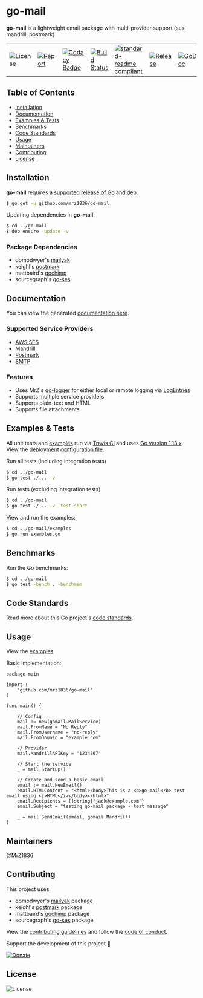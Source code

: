 # go-mail
**go-mail** is a lightweight email package with multi-provider support (ses, mandrill, postmark)

| | | | | | | |
|-|-|-|-|-|-|-|
| ![License](https://img.shields.io/github/license/mrz1836/go-mail.svg?style=flat&v=1) | [![Report](https://goreportcard.com/badge/github.com/mrz1836/go-mail?style=flat&v=1)](https://goreportcard.com/report/github.com/mrz1836/go-mail)  | [![Codacy Badge](https://api.codacy.com/project/badge/Grade/52bfcc447ee24c29a2a3fb65c53a4de3)](https://www.codacy.com/app/mrz1818/go-mail?utm_source=github.com&amp;utm_medium=referral&amp;utm_content=mrz1836/go-mail&amp;utm_campaign=Badge_Grade) |  [![Build Status](https://travis-ci.com/mrz1836/go-mail.svg?branch=master)](https://travis-ci.com/mrz1836/go-mail)   |  [![standard-readme compliant](https://img.shields.io/badge/standard--readme-OK-green.svg?style=flat)](https://github.com/RichardLitt/standard-readme) | [![Release](https://img.shields.io/github/release-pre/mrz1836/go-mail.svg?style=flat&v=1)](https://github.com/mrz1836/go-mail/releases) | [![GoDoc](https://godoc.org/github.com/mrz1836/go-mail?status.svg&style=flat)](https://godoc.org/github.com/mrz1836/go-mail) |

## Table of Contents
- [Installation](#installation)
- [Documentation](#documentation)
- [Examples & Tests](#examples--tests)
- [Benchmarks](#benchmarks)
- [Code Standards](#code-standards)
- [Usage](#usage)
- [Maintainers](#maintainers)
- [Contributing](#contributing)
- [License](#license)

## Installation

**go-mail** requires a [supported release of Go](https://golang.org/doc/devel/release.html#policy) and [dep](https://github.com/golang/dep).
```bash
$ go get -u github.com/mrz1836/go-mail
```

Updating dependencies in **go-mail**:
```bash
$ cd ../go-mail
$ dep ensure -update -v
```

### Package Dependencies
- domodwyer's [mailyak](https://github.com/domodwyer/mailyak)
- keighl's [postmark](https://github.com/mrz1836/postmark)
- mattbaird's [gochimp](https://github.com/mattbaird/gochimp)
- sourcegraph's [go-ses](https://github.com/sourcegraph/go-ses)

## Documentation
You can view the generated [documentation here](https://godoc.org/github.com/mrz1836/go-mail).

### Supported Service Providers
- [AWS SES](https://docs.aws.amazon.com/ses/)
- [Mandrill](https://mandrillapp.com/api/docs/)
- [Postmark](https://postmarkapp.com/developer)
- [SMTP](https://en.wikipedia.org/wiki/Simple_Mail_Transfer_Protocol)

### Features
- Uses MrZ's [go-logger](https://github.com/mrz1836/go-logger) for either local or remote logging via [LogEntries](https://logentries.com/)
- Supports multiple service providers
- Supports plain-text and HTML
- Supports file attachments

## Examples & Tests
All unit tests and [examples](examples/examples.go) run via [Travis CI](https://travis-ci.com/mrz1836/go-mail) and uses [Go version 1.13.x](https://golang.org/doc/go1.13). View the [deployment configuration file](.travis.yml).

Run all tests (including integration tests)
```bash
$ cd ../go-mail
$ go test ./... -v
```

Run tests (excluding integration tests)
```bash
$ cd ../go-mail
$ go test ./... -v -test.short
```

View and run the examples:
```bash
$ cd ../go-mail/examples
$ go run examples.go
```

## Benchmarks
Run the Go benchmarks:
```bash
$ cd ../go-mail
$ go test -bench . -benchmem
```

## Code Standards
Read more about this Go project's [code standards](CODE_STANDARDS.md).

## Usage
View the [examples](examples/examples.go)

Basic implementation:
```golang
package main

import (
	"github.com/mrz1836/go-mail"
)

func main() {

	// Config
	mail := new(gomail.MailService)
	mail.FromName = "No Reply"
	mail.FromUsername = "no-reply"
	mail.FromDomain = "example.com"

	// Provider
	mail.MandrillAPIKey = "1234567"

	// Start the service
	_ = mail.StartUp()

	// Create and send a basic email
	email := mail.NewEmail()
	email.HTMLContent = "<html><body>This is a <b>go-mail</b> test email using <i>HTML</i></body></html>"
	email.Recipients = []string{"jack@example.com"}
	email.Subject = "testing go-mail package - test message"

	_ = mail.SendEmail(email, gomail.Mandrill)
}
```

## Maintainers

[@MrZ1836](https://github.com/mrz1836)

## Contributing

This project uses:
- domodwyer's [mailyak](https://github.com/domodwyer/mailyak) package
- keighl's [postmark](https://github.com/mrz1836/postmark) package
- mattbaird's [gochimp](https://github.com/mattbaird/gochimp) package
- sourcegraph's [go-ses](https://github.com/sourcegraph/go-ses) package

View the [contributing guidelines](CONTRIBUTING.md) and follow the [code of conduct](CODE_OF_CONDUCT.md).

Support the development of this project 🙏

[![Donate](https://img.shields.io/badge/donate-bitcoin-brightgreen.svg)](https://mrz1818.com/?tab=tips&af=go-mail)

## License

![License](https://img.shields.io/github/license/mrz1836/go-mail.svg?style=flat&v=1)
